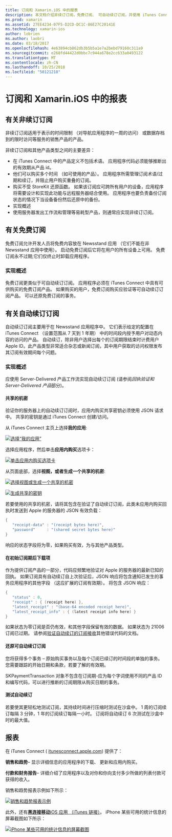 ```yaml
---
title: 订阅和 Xamarin.iOS 中的报表
description: 本文档介绍非续订订阅，免费订阅、 可自动续订订阅，并使用 iTunes Connect 报告对这些项目。
ms.prod: xamarin
ms.assetid: 27EE4234-07F5-D2CD-DC1C-86E27C20141E
ms.technology: xamarin-ios
author: lobrien
ms.author: laobri
ms.date: 03/18/2017
ms.openlocfilehash: 4e63894cb862db3b5b5a1e7a2bebd79160c311a9
ms.sourcegitcommit: e268fd44422d0bbc7c944a678e2cc633a0493122
ms.translationtype: MT
ms.contentlocale: zh-CN
ms.lasthandoff: 10/25/2018
ms.locfileid: "50121218"
---
```

# <a name="subscriptions-and-reporting-in-xamarinios"></a>订阅和 Xamarin.iOS 中的报表

## <a name="about-non-renewing-subscriptions"></a>有关非续订订阅

非续订订阅适用于表示的时间限制 （对导航应用程序的一周的访问） 或数据存档到的限时访问等服务的销售产品的产品。   
   
非续订订阅和其他产品类型之间的主要差异：

-  在 iTunes Connect 中的产品定义不包括术语。 应用程序代码必须能够推断出的有效期从产品 id。 
-  他们可以购买多个时间 （如可使用的产品）。 应用程序所需管理订阅术语/过期和续订，并阻止用户购买重叠的订阅。 
-  购买不受 StoreKit 还原函数。 如果该订阅应可跨所有用户的设备，应用程序将需要设计和实现此功能与远程服务器结合使用。 应用程序也要负责备份订阅状态的情况下当设备备份然后还原中的备份。 
-  实现概述
-  使用服务器发出工作流和管理等易耗型产品，则通常应实现非续订订阅。 


## <a name="about-free-subscriptions"></a>有关免费订阅

免费订阅允许开发人员将免费内容放在 Newsstand 应用 （它们不能在非 Newsstand 应用中使用）。 启动免费订阅后它将在用户的所有设备上可用。 免费订阅永不过期;它们仅终止时卸载应用程序。

### <a name="implementation-overview"></a>实现概述

免费订阅更类似于可自动续订订阅。 应用程序必须在 iTunes Connect 中具有可供购买的免费订阅产品。 如果购买的用户，免费订阅购买应验证等可自动续订订阅产品。 可以还原免费订阅的事务。


## <a name="about-auto-renewable-subscriptions"></a>有关自动续订订阅

自动续订订阅主要用于在 Newsstand 应用程序中。 它们表示给定的配置在 iTunes Connect （设置范围从 7 天到 1 年期） 中的时间段内授予用户对动态内容的访问的产品。 自动续订，除非用户选择出每个的订阅期限结束时计费用户 Apple ID。此产品类型非常适合杂志或新闻订阅，其中用户获取的访问权限发布其订阅有效期间每个问题。

### <a name="implementation-overview"></a>实现概述

应使用 Server-Delivered 产品工作流实现自动续订订阅 (请参阅*回执验证和 Server-Delivered 产品*部分)。

#### <a name="shared-secret"></a>共享的机密

验证你的服务器上的自动续订订阅时，应用内购买共享密钥必须使用 JSON 请求中。 共享的密钥是通过 iTunes Connect 创建/访问。

从 iTunes Connect 主页上选择**我的应用**:   
   
 [![](subscriptions-and-reporting-images/image2.png "选择“我的应用”")](subscriptions-and-reporting-images/image2.png#lightbox)  
 
选择应用程序，然后单击**应用内购买**选项卡：

[![](subscriptions-and-reporting-images/image6.png "单击应用内购买选项卡")](subscriptions-and-reporting-images/image6.png#lightbox)

从页面底部，选择**视图，或者生成一个共享的机密**:
   
 [![](subscriptions-and-reporting-images/image40.png "选择视图或生成一个共享的机密")](subscriptions-and-reporting-images/image40.png#lightbox)

 [![](subscriptions-and-reporting-images/image41.png "生成共享的密钥")](subscriptions-and-reporting-images/image41.png#lightbox)   
   
   
   
 若要使用的共享的机密，请将其包含在验证了自动续订订阅，此类未应用内购买回执时发送到 Apple 的服务器的 JSON 有效负载：

```csharp
{
   "receipt-data" : "(receipt bytes here)",
   "password"     : "(shared secret bytes here)"
}
```

响应的状态字段将为零，如果购买有效，为与其他产品类型。

#### <a name="downloading-items-after-the-initial-subscription-term"></a>在初始订阅期后下载项

作为提供订阅产品的一部分，代码应频繁地验证对 Apple 的服务器的最新已知的回执。 如果订阅具有自动续订自上次验证后，JSON 响应将包含通知已发生的事务应用程序的其他字段 （这应扩展的订阅有效期）。 将包含 JSON 响应：

```csharp
{
   "status" : 0,
   "receipt" : { (receipt here) },
   "latest_receipt" : "(base-64 encoded receipt here)",
   "latest_receipt_info" : { (latest receipt info here) }
}
```

如果状态为零订阅是否仍有效，和其他字段保留有效的数据。 如果状态为 21006 订阅已过期。 请参阅[验证自动续订的订阅接收](https://developer.apple.com/library/ios/releasenotes/General/ValidateAppStoreReceipt/Chapters/ValidateRemotely.html)其他错误代码的文档。

#### <a name="restoring-auto-renewable-subscriptions"></a>还原可自动续订订阅

您将获得多个事务 – 原始购买事务以及每个订阅已续订的时间段的单独的事务。 您需要跟踪的开始日期和条款，若要了解的有效期。   
   
   
   
 SKPaymentTransaction 对象不包含在订阅期-应为每个字词使用不同的产品 ID 和编写代码，可以进行推断的订阅期限从购买日期的事务。

#### <a name="testing-auto-renewal"></a>测试自动续订

若要使其更轻松地测试订阅，其持续时间进行压缩时测试在沙盒中。 1 周的订阅续订每隔 3 分钟，1 年的订阅续订每隔一小时。 订阅将自动续订 6 次测试在沙盒中时的最大值。

## <a name="reporting"></a>报表

在 iTunes Connect ( [itunesconnect.apple.com](http://itunesconnect.apple.com)) 提供了：   
   
 **销售和趋势**– 显示详细信息的应用程序的下载、 更新和应用内购买。   
   
 **付款和财务报告**– 详细介绍了应用程序以及对你和你向支付多少所做的列表付款可获得的收入。

销售和趋势报表示例如下所示：   

 [![](subscriptions-and-reporting-images/image42.png "销售和趋势报表示例")](subscriptions-and-reporting-images/image42.png#lightbox)   
   
 此外，还有[**黑连接移动**iOS 应用 （iTunes 链接）](http://itunes.apple.com/us/app/itunes-connect-mobile/id376771144?mt=8)。
iPhone 某些可用的统计信息的屏幕截图如下所示：   
   
 [![](subscriptions-and-reporting-images/image43.png "iPhone 某些可用的统计信息的屏幕截图")](subscriptions-and-reporting-images/image43.png#lightbox)

